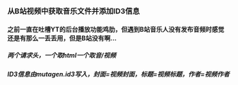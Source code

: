 ### 从B站视频中获取音乐文件并添加ID3信息
#### 之前一直在吐槽YT的后台播放功能鸡肋，但遇到B站音乐人没有发布音频时感觉还是有那么一丢丢用，但是B站没有啊...
##### 两个请求头，一个取html一个取音/视频
##### ID3信息由mutagen.id3写入，封面=视频封面，标题=视频标题，作者=视频作者
